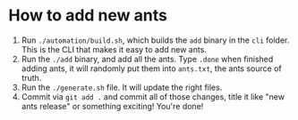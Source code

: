 # How to add new ants

1. Run `./automation/build.sh`, which builds the `add` binary in the `cli`
   folder. This is the CLI that makes it easy to add new ants.
2. Run the `./add` binary, and add all the ants. Type `.done` when finished
   adding ants, it will randomly put them into `ants.txt`, the ants source of
   truth.
3. Run the `./generate.sh` file. It will update the right files.
4. Commit via `git add .` and commit all of those changes, title it like "new
   ants release" or something exciting! You're done!
